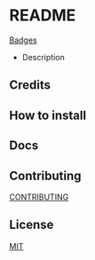 # README

[Badges]()

- Description

## Credits

## How to install

## Docs

## Contributing
[CONTRIBUTING](CONTRIBUTING)

## License

[MIT](LINCENSE)
